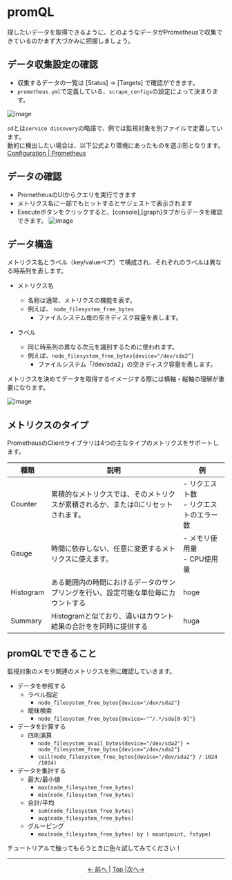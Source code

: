 # promQL

探したいデータを取得できるように、どのようなデータがPrometheusで収集できているのかまず大づかみに把握しましょう。

## データ収集設定の確認

- 収集するデータの一覧は [Status] -> [Targets] で確認ができます。
- `prometheus.yml`で定義している、`scrape_configs`の設定によって決まります。

![image](https://user-images.githubusercontent.com/24913906/79410082-6dcd7180-7fda-11ea-9535-69f14fcd5ada.png)

`sd`とは`service discovery`の略語で、例では監視対象を別ファイルで定義しています。  
動的に検出したい場合は、以下公式より環境にあったものを選ぶ形となります。
[Configuration | Prometheus](https://prometheus.io/docs/prometheus/latest/configuration/configuration/)

## データの確認

- PrometheusのUIからクエリを実行できます
- メトリクス名に一部でもヒットするとサジェストで表示されます
- Executeボタンをクリックすると、[console],[graph]タブからデータを確認できます。
![image](https://user-images.githubusercontent.com/24913906/79416016-a9236c80-7fe9-11ea-84db-5712b583a29b.png)

## データ構造

メトリクス名とラベル（key/valueペア）で構成され、それぞれのラベルは異なる時系列を表します。

- メトリクス名
  - 名称は通常、メトリクスの機能を表す。
  - 例えば、 `node_filesystem_free_bytes`
    - ファイルシステム毎の空きディスク容量を表します。

- ラベル
  - 同じ時系列の異なる次元を識別するために使われます。
  - 例えば、`node_filesystem_free_bytes{device="/dev/sda2”}`
    - ファイルシステム「/dev/sda2」の空きディスク容量を表します。

メトリクスを決めてデータを取得するイメージする際には横軸・縦軸の理解が重要になります。

![image](https://user-images.githubusercontent.com/24913906/79417255-73cc4e00-7fec-11ea-9401-7f4e643a35ad.png)

## メトリクスのタイプ

PrometheusのClientライブラリは4つの主なタイプのメトリクスをサポートします。

| 種類        | 説明                                                                     | 例   |
| --------- | ---------------------------------------------------------------------- | --- |
| Counter   | 累積的なメトリクスでは、そのメトリクスが累積されるか、または0にリセットされます。 | - リクエスト数 </br> - リクエストのエラー数     |
| Gauge     | 時間に依存しない、任意に変更するメトリクスに使えます。                                | - メモリ使用量 </br> - CPU使用量    |
| Histogram | ある範囲内の時間におけるデータのサンプリングを行い、設定可能な単位毎にカウントする     |hoge|
| Summary   | Histogramと似ており、違いはカウント結果の合計をを同時に提供する  |huga|

<!-- Histogramは事前に統計値の集合が予期できる場合に各統計値の出現回数を数えるといった用途に向いている -->
<!-- Summaryは中央値や最大値/最小値といった分布に関するデータを扱いたい場合に向いている -->

## promQLでできること

監視対象のメモリ関連のメトリクスを例に確認していきます。

- データを参照する
  - ラベル指定 
    - `node_filesystem_free_bytes{device="/dev/sda2"}`
  - 曖昧検索
    - `node_filesystem_free_bytes{device=~"^/.*/sda[0-9]"}`
- データを計算する
  - 四則演算
    - `node_filesystem_avail_bytes{device="/dev/sda2"} + node_filesystem_free_bytes{device="/dev/sda2"}`
    - `ceil(node_filesystem_free_bytes{device="/dev/sda2"} / 1024 /1024)`
- データを集計する
  - 最大/最小値
    - `max(node_filesystem_free_bytes)`
    - `min(node_filesystem_free_bytes)`
  - 合計/平均
    - `sum(node_filesystem_free_bytes)`
    - `avg(node_filesystem_free_bytes)`
  - グルーピング
    - `max(node_filesystem_free_bytes) by ( mountpoint, fstype)`

チュートリアルで触ってもらうときに色々試してみてください！

---

<p style="text-align:center"> <a href="http://hoge"><- 前へ </a> | <a href="http://hoge"> Top </a> |<a href="http://hoge">次へ-> </a></p>
